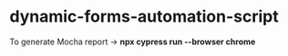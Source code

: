 # dynamic-forms-automation-script


To generate Mocha report -> **npx cypress run --browser chrome** 

